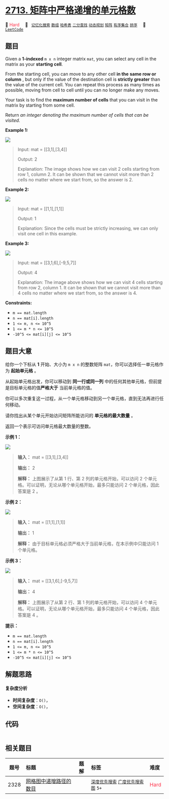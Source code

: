 # [2713. 矩阵中严格递增的单元格数](https://leetcode.com/problems/maximum-strictly-increasing-cells-in-a-matrix)

🔴 <font color=#ff334b>Hard</font>&emsp; 🔖&ensp; [`记忆化搜索`](/tag/memoization.md) [`数组`](/tag/array.md) [`哈希表`](/tag/hash-table.md) [`二分查找`](/tag/binary-search.md) [`动态规划`](/tag/dynamic-programming.md) [`矩阵`](/tag/matrix.md) [`有序集合`](/tag/ordered-set.md) [`排序`](/tag/sorting.md)&emsp; 🔗&ensp;[`LeetCode`](https://leetcode.com/problems/maximum-strictly-increasing-cells-in-a-matrix)

## 题目

Given a **1-indexed**  `m x n` integer matrix `mat`, you can select any cell
in the matrix as your **starting cell**.

From the starting cell, you can move to any other cell **in the** **same row
or column** , but only if the value of the destination cell is **strictly
greater** than the value of the current cell. You can repeat this process as
many times as possible, moving from cell to cell until you can no longer make
any moves.

Your task is to find the **maximum number of cells** that you can visit in the
matrix by starting from some cell.

Return _an integer denoting the maximum number of cells that can be visited._



**Example 1:**

**![](https://assets.leetcode.com/uploads/2023/04/23/diag1drawio.png)**

> Input: mat = [[3,1],[3,4]]
> 
> Output: 2
> 
> Explanation: The image shows how we can visit 2 cells starting from row 1, column 2. It can be shown that we cannot visit more than 2 cells no matter where we start from, so the answer is 2. 

**Example 2:**

**![](https://assets.leetcode.com/uploads/2023/04/23/diag3drawio.png)**

> Input: mat = [[1,1],[1,1]]
> 
> Output: 1
> 
> Explanation: Since the cells must be strictly increasing, we can only visit one cell in this example. 

**Example 3:**

**![](https://assets.leetcode.com/uploads/2023/04/23/diag4drawio.png)**

> Input: mat = [[3,1,6],[-9,5,7]]
> 
> Output: 4
> 
> Explanation: The image above shows how we can visit 4 cells starting from row 2, column 1. It can be shown that we cannot visit more than 4 cells no matter where we start from, so the answer is 4. 

**Constraints:**

  * `m == mat.length `
  * `n == mat[i].length `
  * `1 <= m, n <= 10^5`
  * `1 <= m * n <= 10^5`
  * `-10^5 <= mat[i][j] <= 10^5`


## 题目大意

给你一个下标从 **1** 开始、大小为 `m x n` 的整数矩阵 `mat`，你可以选择任一单元格作为 **起始单元格** 。

从起始单元格出发，你可以移动到 **同一行或同一列** 中的任何其他单元格，但前提是目标单元格的值**严格大于** 当前单元格的值。

你可以多次重复这一过程，从一个单元格移动到另一个单元格，直到无法再进行任何移动。

请你找出从某个单元开始访问矩阵所能访问的 **单元格的最大数量** 。

返回一个表示可访问单元格最大数量的整数。



**示例 1：**

**![](https://assets.leetcode.com/uploads/2023/04/23/diag1drawio.png)**

> 
> 
> 
> 
> 
> **输入：** mat = [[3,1],[3,4]]
> 
> **输出：** 2
> 
> **解释：** 上图展示了从第 1 行、第 2 列的单元格开始，可以访问 2 个单元格。可以证明，无论从哪个单元格开始，最多只能访问 2 个单元格，因此答案是 2 。 
> 
> 

**示例 2：**

**![](https://assets.leetcode.com/uploads/2023/04/23/diag3drawio.png)**

> 
> 
> 
> 
> 
> **输入：** mat = [[1,1],[1,1]]
> 
> **输出：** 1
> 
> **解释：** 由于目标单元格必须严格大于当前单元格，在本示例中只能访问 1 个单元格。 
> 
> 

**示例 3：**

**![](https://assets.leetcode.com/uploads/2023/04/23/diag4drawio.png)**

> 
> 
> 
> 
> 
> **输入：** mat = [[3,1,6],[-9,5,7]]
> 
> **输出：** 4
> 
> **解释：** 上图展示了从第 2 行、第 1 列的单元格开始，可以访问 4 个单元格。可以证明，无论从哪个单元格开始，最多只能访问 4 个单元格，因此答案是 4 。  
> 
> 



**提示：**

  * `m == mat.length `
  * `n == mat[i].length `
  * `1 <= m, n <= 10^5`
  * `1 <= m * n <= 10^5`
  * `-10^5 <= mat[i][j] <= 10^5`


## 解题思路

#### 复杂度分析

- **时间复杂度**：`O()`，
- **空间复杂度**：`O()`，

## 代码

```javascript

```

## 相关题目

<!-- prettier-ignore -->
| 题号 | 标题 | 题解 | 标签 | 难度 |
| :------: | :------ | :------: | :------ | :------ |
| 2328 | [网格图中递增路径的数目](https://leetcode.com/problems/number-of-increasing-paths-in-a-grid) |  |  [`深度优先搜索`](/tag/depth-first-search.md) [`广度优先搜索`](/tag/breadth-first-search.md) [`图`](/tag/graph.md) `5+` | <font color=#ff334b>Hard</font> |